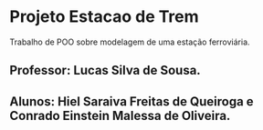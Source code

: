 # Projeto Estacao de Trem
Trabalho de POO sobre modelagem de uma estação ferroviária.

## Professor: Lucas Silva de Sousa.
## Alunos: Hiel Saraiva Freitas de Queiroga e Conrado Einstein Malessa de Oliveira.
